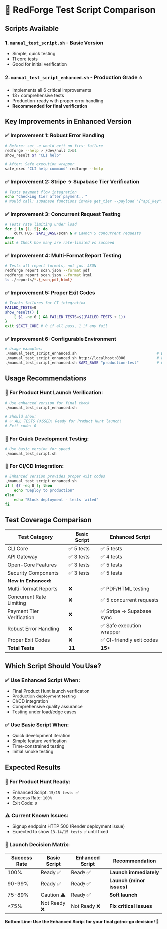# 🧪 RedForge Test Script Comparison

## Scripts Available

### 1. `manual_test_script.sh` - Basic Version
- Simple, quick testing
- 11 core tests
- Good for initial verification

### 2. `manual_test_script_enhanced.sh` - Production Grade ⭐
- Implements all 6 critical improvements
- 13+ comprehensive tests  
- Production-ready with proper error handling
- **Recommended for final verification**

## Key Improvements in Enhanced Version

### ✅ **Improvement 1: Robust Error Handling**
```bash
# Before: set -e would exit on first failure
redforge --help > /dev/null 2>&1
show_result $? "CLI help"

# After: Safe execution wrapper
safe_exec "CLI help command" redforge --help
```

### ✅ **Improvement 2: Stripe → Supabase Tier Verification**
```bash
# Tests payment flow integration
echo "Checking tier after payment..."
# Would call: supabase functions invoke get_tier --payload '{"api_key":"'$API_KEY'"}'
```

### ✅ **Improvement 3: Concurrent Request Testing**
```bash
# Tests rate limiting under load
for i in {1..5}; do
    curl POST $API_BASE/scan & # Launch 5 concurrent requests
done
wait # Check how many are rate-limited vs succeed
```

### ✅ **Improvement 4: Multi-Format Report Testing**
```bash
# Tests all report formats, not just JSON
redforge report scan.json --format pdf
redforge report scan.json --format html
ls ./reports/*.{json,pdf,html}
```

### ✅ **Improvement 5: Proper Exit Codes**
```bash
# Tracks failures for CI integration
FAILED_TESTS=0
show_result() {
    [ $1 -ne 0 ] && FAILED_TESTS=$((FAILED_TESTS + 1))
}
exit $EXIT_CODE # 0 if all pass, 1 if any fail
```

### ✅ **Improvement 6: Configurable Environment**
```bash
# Usage examples:
./manual_test_script_enhanced.sh                                    # Default
./manual_test_script_enhanced.sh http://localhost:8000              # Local API
./manual_test_script_enhanced.sh $API_BASE "production-test"        # Custom email prefix
```

## Usage Recommendations

### 🚀 **For Product Hunt Launch Verification:**
```bash
# Use enhanced version for final check
./manual_test_script_enhanced.sh

# Should show:
# ✅ ALL TESTS PASSED! Ready for Product Hunt launch!
# Exit code: 0
```

### 🔧 **For Quick Development Testing:**
```bash
# Use basic version for speed
./manual_test_script.sh
```

### 🤖 **For CI/CD Integration:**
```bash
# Enhanced version provides proper exit codes
./manual_test_script_enhanced.sh
if [ $? -eq 0 ]; then
    echo "Deploy to production"
else
    echo "Block deployment - tests failed"
fi
```

## Test Coverage Comparison

| Test Category | Basic Script | Enhanced Script |
|---------------|--------------|-----------------|
| CLI Core | ✅ 5 tests | ✅ 5 tests |
| API Gateway | ✅ 3 tests | ✅ 4 tests |
| Open-Core Features | ✅ 3 tests | ✅ 5 tests |
| Security Components | ✅ 3 tests | ✅ 5 tests |
| **New in Enhanced:** | | |
| Multi-format Reports | ❌ | ✅ PDF/HTML testing |
| Concurrent Rate Limiting | ❌ | ✅ 5 concurrent requests |
| Payment Tier Verification | ❌ | ✅ Stripe → Supabase sync |
| Robust Error Handling | ❌ | ✅ Safe execution wrapper |
| Proper Exit Codes | ❌ | ✅ CI-friendly exit codes |
| **Total Tests** | **11** | **15+** |

## Which Script Should You Use?

### ✅ **Use Enhanced Script When:**
- Final Product Hunt launch verification
- Production deployment testing  
- CI/CD integration
- Comprehensive quality assurance
- Testing under load/edge cases

### ✅ **Use Basic Script When:**
- Quick development iteration
- Simple feature verification
- Time-constrained testing
- Initial smoke testing

## Expected Results

### 🎯 **For Product Hunt Ready:**
- Enhanced Script: `15/15 tests ✅` 
- Success Rate: `100%`
- Exit Code: `0`

### ⚠️ **Current Known Issues:**
- Signup endpoint HTTP 500 (Render deployment issue)
- Expected to show `13-14/15 tests ✅` until fixed

### 🚀 **Launch Decision Matrix:**

| Success Rate | Basic Script | Enhanced Script | Recommendation |
|--------------|--------------|-----------------|----------------|
| 100% | Ready ✅ | Ready ✅ | **Launch immediately** |
| 90-99% | Ready ✅ | Ready ✅ | **Launch (minor issues)** |
| 75-89% | Caution ⚠️ | Ready ✅ | **Soft launch** |
| <75% | Not Ready ❌ | Not Ready ❌ | **Fix critical issues** |

**Bottom Line: Use the Enhanced Script for your final go/no-go decision! 🚀**